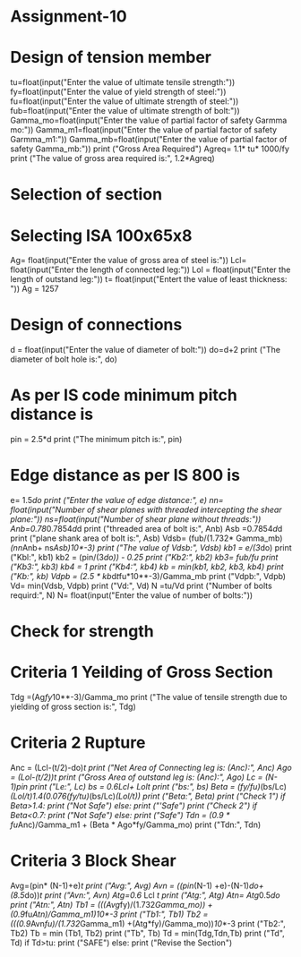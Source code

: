 # Assignment-10
# Design of tension member
tu=float(input("Enter the value of ultimate tensile strength:"))
fy=float(input("Enter the value of yield strength of steel:"))
fu=float(input("Enter the value of ultimate strength of steel:"))
fub=float(input("Enter the value of ultimate strength of bolt:"))
Gamma_mo=float(input("Enter the value of partial factor of safety Garmma mo:"))
Gamma_m1=float(input("Enter the value of partial factor of safety Garmma_m1:"))
Gamma_mb=float(input("Enter the value of partial factor of safety Gamma_mb:"))
print ("Gross Area Required")
Agreq= 1.1* tu* 1000/fy
print ("The value of gross area required is:", 1.2*Agreq)
# Selection of section
# Selecting ISA 100x65x8
Ag= float(input("Enter the value of gross area of steel is:"))
Lcl= float(input("Enter the length of connected leg:"))
Lol = float(input("Enter the length of outstand leg:"))
t= float(input("Entert the value of least thickness: "))
Ag = 1257
# Design of connections
d = float(input("Enter the value of diameter of bolt:"))
do=d+2
print ("The diameter of bolt hole is:", do)
# As per IS code minimum pitch distance is
pin = 2.5*d
print ("The minimum pitch is:", pin)
# Edge distance as per IS 800 is
e= 1.5*do
print ("Enter the value of edge distance:", e)
nn= float(input("Number of shear planes with threaded intercepting the shear plane:"))
ns=float(input("Number of shear plane without threads:"))
Anb=0.78*0.7854*d*d
print ("threaded area of bolt is:", Anb)
Asb =0.7854*d*d
print ("plane shank area of bolt is:", Asb)
Vdsb= (fub/(1.732* Gamma_mb)*(nn*Anb+ ns*Asb)*10**-3)
print ("The value of Vdsb:", Vdsb)
kb1 = e/(3*do)
print ("Kbl:", kb1)
kb2 = (pin/(3*do)) - 0.25
print ("Kb2:", kb2)
kb3= fub/fu
print ("Kb3:", kb3)
kb4 = 1
print ("Kb4:", kb4)
kb = min(kb1, kb2, kb3, kb4)
print ("Kb:", kb)
Vdpb = (2.5 * kb*d*t*fu*10**-3)/Gamma_mb
print ("Vdpb:", Vdpb)
Vd= min(Vdsb, Vdpb)
print ("Vd:", Vd)
N =tu/Vd
print ("Number of bolts requird:", N)
N= float(input("Enter the value of number of bolts:"))
# Check for strength
# Criteria 1 Yeilding of Gross Section
Tdg =(Ag*fy*10**-3)/Gamma_mo
print ("The value of tensile strength due to yielding of gross section is:", Tdg)
# Criteria 2 Rupture
Anc = (Lcl-(t/2)-do)*t
print ("Net Area of Connecting leg is: (Anc):", Anc)
Ago = (Lol-(t/2))*t
print ("Gross Area of outstand leg is: (Anc):", Ago)
Lc = (N-1)*pin
print ("Le:", Lc)
bs = 0.6*Lcl+ Lol*t
print ("bs:", bs)
Beta = (fy/fu)*(bs/Lc)*(Lol/t)**1.4*(0.076*(fy/tu)*(bs/Lc)*(Lol/t))
print ("Beta:", Beta)
print ("Check 1")
if Beta>1.4:
    print ("Not Safe")
else:
    print ("'Safe")
print ("Check 2")
if Beta<0.7:
    print ("Not Safe")
else:
    print ("Safe")
Tdn = (0.9 * fu*Anc)/Gamma_m1 + (Beta * Ago*fy/Gamma_mo)
print ("Tdn:", Tdn)
# Criteria 3 Block Shear
Avg=(pin* (N-1)+e)*t
print ("Avg:", Avg)
Avn = ((pin*(N-1) +e)-(N-1)*do+(8.5*do))*t
print ("Avn:", Avn)
Atg=0.6* Lcl *t
print ("Atg:", Atg)
Atn= Atg*0.5*do
print ("Atn:", Atn)
Tb1 = (((Avg*fy)/(1.732*Gamma_mo)) +(0.9*fu*Atn)/Gamma_m1)*10**-3
print ("Tb1:", Tb1)
Tb2 = (((0.9*Avn*fu)/(1.732*Gamma_m1) +(Atg*fy)/Gamma_mo))*10**-3
print ("Tb2:", Tb2)
Tb = min (Tb1, Tb2)
print ("Tb", Tb)
Td = min(Tdg,Tdn,Tb)
print ("Td", Td)
if Td>tu:
    print ("SAFE")
else:
    print ("Revise the Section")
